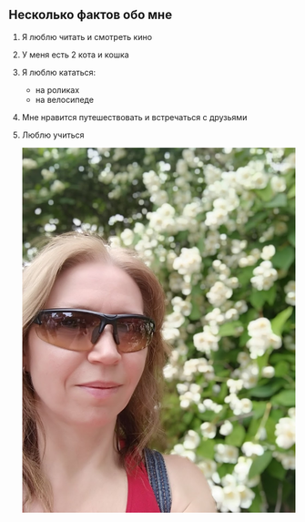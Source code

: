 ## Несколько фактов обо мне

1. Я люблю читать и смотреть кино
2. У меня есть 2 кота и кошка
3. Я люблю кататься:
   -  на роликах
   -  на велосипеде
  
4. Мне нравится путешествовать и встречаться с друзьями
5. Люблю учиться


   ![Фото](/img/Jasmin.jpg)

